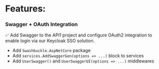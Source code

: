 # Features:

### Swagger + OAuth Integration

✅ Add Swagger to the API1 project and configure OAuth2 integration to enable login via our Keycloak SSO solution.

- Add `Swashbuckle.AspNetCore` package
- Add `services.AddSwaggerGen(options => ...)` block to services
- Add `UserSwagger()` and `UserSwaggerUI(options => ...)` middlewares
